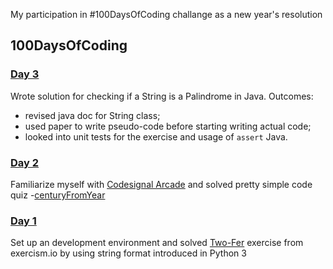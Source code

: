 My participation in #100DaysOfCoding challange as a new year's resolution

## 100DaysOfCoding
### [Day 3](https://medium.com/@mageofit/100daysofcoding-day-3-check-for-palindrome-in-java-e1c496486427)
Wrote solution for checking if a String is a Palindrome in Java.
Outcomes:
* revised java doc for String class;
* used paper to write pseudo-code before starting writing actual code;
* looked into unit tests for the exercise and usage of `assert` Java.

### [Day 2](https://medium.com/@mageofit/100daysofcoding-day-2-the-first-java-coding-problem-5c446807d1d6)
Familiarize myself with [Codesignal Arcade](https://app.codesignal.com/arcade) and solved pretty simple code quiz -[centuryFromYear](./java/src/main/java/CenturyFromYear.java)

### [Day 1 ](https://medium.com/@mageofit/taking-part-in-100daysofcoding-as-my-new-year-resolution-day-1-b0f0058da447)
Set up an development environment and solved [Two-Fer](./python/two-fer/) exercise from exercism.io by using string format introduced in Python 3
